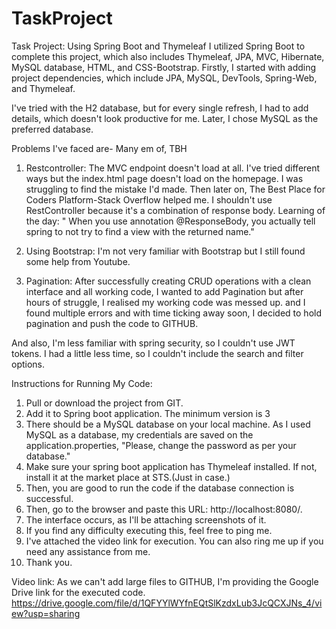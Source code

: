# TaskProject
Task Project: Using Spring Boot and Thymeleaf
I utilized Spring Boot to complete this project, which also includes Thymeleaf, JPA, MVC, Hibernate, MySQL database, HTML, and CSS-Bootstrap.
Firstly, I started with adding project dependencies, which include JPA, MySQL, DevTools, Spring-Web, and Thymeleaf.

I've tried with the H2 database, but for every single refresh, I had to add details, which doesn't look productive for me. Later, I chose MySQL as the preferred database.

Problems I've faced are- Many em of, TBH
1. Restcontroller: The MVC endpoint doesn't load at all. I've tried different ways but the index.html page doesn't load on the homepage. I was struggling to find the mistake I'd made.
Then later on, The Best Place for Coders Platform-Stack Overflow helped me. I shouldn't use RestController because it's a combination of response body.
Learning of the day: " When you use annotation @ResponseBody, you actually tell spring to not try to find a view with the returned name."

2. Using Bootstrap: I'm not very familiar with Bootstrap but I still found some help from Youtube.
3. Pagination: After successfully creating CRUD operations with a clean interface and all working code, I wanted to add Pagination but after hours of struggle, I realised my working code was messed up.
and I found multiple errors and with time ticking away soon, I decided to hold pagination and push the code to GITHUB.


And also, I'm less familiar with spring security, so I couldn't use JWT tokens. I had a little less time, so I couldn't include the search and filter options.



Instructions for Running My Code:
1. Pull or download the project from GIT.
2. Add it to Spring boot application. The minimum version is 3
3. There should be a MySQL database on your local machine. As I used MySQL as a database, my credentials are saved on the application.properties, "Please, change the password as per your database."
4. Make sure your spring boot application has Thymeleaf installed. If not, install it at the market place at STS.(Just in case.)
5. Then, you are good to run the code if the database connection is successful.
6. Then, go to the browser and paste this URL: http://localhost:8080/.
7. The interface occurs, as I'll be attaching screenshots of it.
8. If you find any difficulty executing this, feel free to ping me.
9. I've attached the video link for execution. You can also ring me up if you need any assistance from me.
10. Thank you.
   
Video link:    As we can't add large files to GITHUB, I'm providing the Google Drive link for the executed code.
https://drive.google.com/file/d/1QFYYlWYfnEQtSlKzdxLub3JcQCXJNs_4/view?usp=sharing

